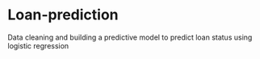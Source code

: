 # Loan-prediction
Data cleaning and building a predictive model to predict loan status using logistic regression
